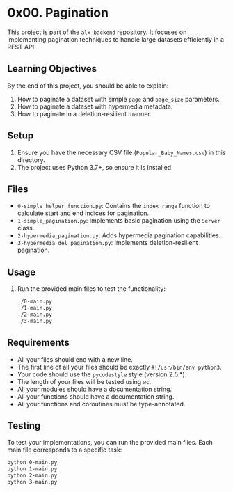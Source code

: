 # 0x00. Pagination

This project is part of the `alx-backend` repository. It focuses on implementing pagination techniques to handle large datasets efficiently in a REST API.

## Learning Objectives

By the end of this project, you should be able to explain:

1. How to paginate a dataset with simple `page` and `page_size` parameters.
2. How to paginate a dataset with hypermedia metadata.
3. How to paginate in a deletion-resilient manner.

## Setup

1. Ensure you have the necessary CSV file (`Popular_Baby_Names.csv`) in this directory.
2. The project uses Python 3.7+, so ensure it is installed.

## Files

- `0-simple_helper_function.py`: Contains the `index_range` function to calculate start and end indices for pagination.
- `1-simple_pagination.py`: Implements basic pagination using the `Server` class.
- `2-hypermedia_pagination.py`: Adds hypermedia pagination capabilities.
- `3-hypermedia_del_pagination.py`: Implements deletion-resilient pagination.

## Usage

1. Run the provided main files to test the functionality:

    ```bash
    ./0-main.py
    ./1-main.py
    ./2-main.py
    ./3-main.py
    ```

## Requirements

- All your files should end with a new line.
- The first line of all your files should be exactly `#!/usr/bin/env python3`.
- Your code should use the `pycodestyle` style (version 2.5.*).
- The length of your files will be tested using `wc`.
- All your modules should have a documentation string.
- All your functions should have a documentation string.
- All your functions and coroutines must be type-annotated.

## Testing

To test your implementations, you can run the provided main files. Each main file corresponds to a specific task:

```bash
python 0-main.py
python 1-main.py
python 2-main.py
python 3-main.py
